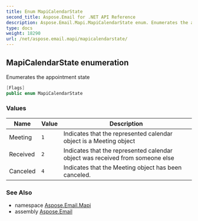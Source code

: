 ```yaml
---
title: Enum MapiCalendarState
second_title: Aspose.Email for .NET API Reference
description: Aspose.Email.Mapi.MapiCalendarState enum. Enumerates the appointment state
type: docs
weight: 18290
url: /net/aspose.email.mapi/mapicalendarstate/
---
```

## MapiCalendarState enumeration

Enumerates the appointment state

```csharp
[Flags]
public enum MapiCalendarState
```

### Values

| Name | Value | Description |
| --- | --- | --- |
| Meeting | `1` | Indicates that the represented calendar object is a Meeting object |
| Received | `2` | Indicates that the represented calendar object was received from someone else |
| Canceled | `4` | Indicates that the Meeting object has been canceled. |

### See Also

* namespace [Aspose.Email.Mapi](../../aspose.email.mapi/)
* assembly [Aspose.Email](../../)


